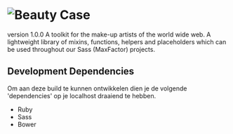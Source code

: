 # <img src="https://raw.githubusercontent.com/sky-radio-group/beauty-case/master/beauty-case.png" alt="Beauty Case" title="Beauty Case">

version 1.0.0
A toolkit for the make-up artists of the world wide web. A lightweight library of mixins, functions, helpers and placeholders which can be used throughout our Sass (MaxFactor) projects.


## Development Dependencies

Om aan deze build te kunnen ontwikkelen dien je de volgende 'dependencies' op je localhost draaiend te hebben.

* Ruby
* Sass
* Bower

